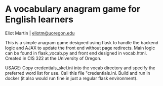 # A vocabulary anagram game for English learners

Eliot Martin | eliotm@uoregon.edu


This is a simple anagram game designed using flask to handle the backend logic and AJAX to 
update the front end without page redirects. Main logic can be found in flask_vocab.py and 
front end designed in vocab.html. Created in CIS 322 at the University of Oregon.

USAGE: Copy credentials_skel.ini into the vocab directory and specify the preferred word 
list for use. Call this file "credentials.ini. Build and run in docker (it also would run 
fine in just a regular flask environment).
